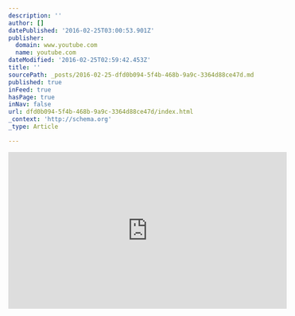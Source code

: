 ```yaml
---
description: ''
author: []
datePublished: '2016-02-25T03:00:53.901Z'
publisher:
  domain: www.youtube.com
  name: youtube.com
dateModified: '2016-02-25T02:59:42.453Z'
title: ''
sourcePath: _posts/2016-02-25-dfd0b094-5f4b-468b-9a9c-3364d88ce47d.md
published: true
inFeed: true
hasPage: true
inNav: false
url: dfd0b094-5f4b-468b-9a9c-3364d88ce47d/index.html
_context: 'http://schema.org'
_type: Article

---
```

<iframe width="560" height="315" src="https://www.youtube.com/embed/cQ-y9LtOHcI" frameborder="0" allowfullscreen="allowfullscreen" style=""></iframe>